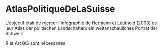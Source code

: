 # AtlasPolitiqueDeLaSuisse

L'objectif était de recréer l'infographie de Hermann et Leuthold (2003) de leur Atlas der politischen Landschaften: ein weltanschauliches Porträt der Schweiz

R et ArcGIS sont nécessaires
